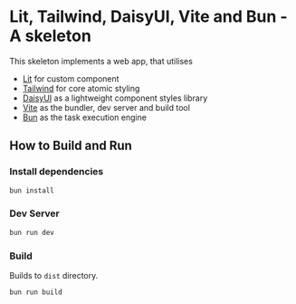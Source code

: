 # Lit, Tailwind, DaisyUI, Vite and Bun - A skeleton

This skeleton implements a web app, that utilises

- [Lit](https://lit.dev) for custom component
- [Tailwind](https://tailwindcss.com/) for core atomic styling
- [DaisyUI](https://daisyui.com/) as a lightweight component styles library
- [Vite](https://vite.dev/) as the bundler, dev server and build tool
- [Bun](https://vite.dev/) as the task execution engine

## How to Build and Run

### Install dependencies

```bash
bun install
```

### Dev Server

```bash
bun run dev
```

### Build

Builds to `dist` directory.

```bash
bun run build
```
